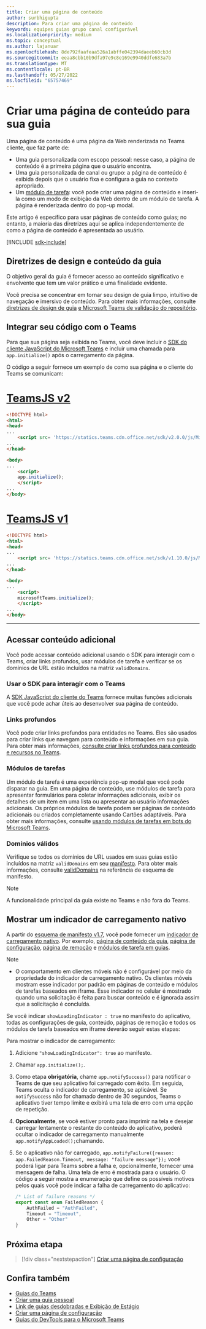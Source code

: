 ```yaml
---
title: Criar uma página de conteúdo
author: surbhigupta
description: Para criar uma página de conteúdo
keywords: equipes guias grupo canal configurável
ms.localizationpriority: medium
ms.topic: conceptual
ms.author: lajanuar
ms.openlocfilehash: 8de792faafeaa526a1abffe042394daeeb60cb3d
ms.sourcegitcommit: eeaa8cbb10b9dfa97e9c8e169e9940ddfe683a7b
ms.translationtype: MT
ms.contentlocale: pt-BR
ms.lasthandoff: 05/27/2022
ms.locfileid: "65757469"
---
```

# <a name="create-a-content-page-for-your-tab"></a>Criar uma página de conteúdo para sua guia

Uma página de conteúdo é uma página da Web renderizada no Teams cliente, que faz parte de:

* Uma guia personalizada com escopo pessoal: nesse caso, a página de conteúdo é a primeira página que o usuário encontra.
* Uma guia personalizada de canal ou grupo: a página de conteúdo é exibida depois que o usuário fixa e configura a guia no contexto apropriado.
* Um [módulo de tarefa](~/task-modules-and-cards/what-are-task-modules.md): você pode criar uma página de conteúdo e inseri-la como um modo de exibição da Web dentro de um módulo de tarefa. A página é renderizada dentro do pop-up modal.

Este artigo é específico para usar páginas de conteúdo como guias; no entanto, a maioria das diretrizes aqui se aplica independentemente de como a página de conteúdo é apresentada ao usuário.

[!INCLUDE [sdk-include](~/includes/sdk-include.md)]

## <a name="tab-content-and-design-guidelines"></a>Diretrizes de design e conteúdo da guia

O objetivo geral da guia é fornecer acesso ao conteúdo significativo e envolvente que tem um valor prático e uma finalidade evidente. 

Você precisa se concentrar em tornar seu design de guia limpo, intuitivo de navegação e imersivo de conteúdo. Para obter mais informações, consulte [diretrizes de design de guia](~/tabs/design/tabs.md) [e Microsoft Teams de validação do repositório](~/concepts/deploy-and-publish/appsource/prepare/teams-store-validation-guidelines.md).

## <a name="integrate-your-code-with-teams"></a>Integrar seu código com o Teams

Para que sua página seja exibida no Teams, você deve incluir o [SDK do cliente JavaScript do Microsoft Teams](/javascript/api/overview/msteams-client?view=msteams-client-js-latest&preserve-view=true) e incluir uma chamada para `app.initialize()` após o carregamento da página.

O código a seguir fornece um exemplo de como sua página e o cliente do Teams se comunicam:

# <a name="teamsjs-v2"></a>[TeamsJS v2](#tab/teamsjs-v2)

```html
<!DOCTYPE html>
<html>
<head>
...
    <script src= 'https://statics.teams.cdn.office.net/sdk/v2.0.0/js/MicrosoftTeams.min.js'></script>
...
</head>

<body>
...
    <script>
    app.initialize();
    </script>
...
</body>
```

# <a name="teamsjs-v1"></a>[TeamsJS v1](#tab/teamsjs-v1)

```html
<!DOCTYPE html>
<html>
<head>
...
    <script src= 'https://statics.teams.cdn.office.net/sdk/v1.10.0/js/MicrosoftTeams.min.js'></script>
...
</head>

<body>
...
    <script>
    microsoftTeams.initialize();
    </script>
...
</body>
```

***

## <a name="access-additional-content"></a>Acessar conteúdo adicional

Você pode acessar conteúdo adicional usando o SDK para interagir com o Teams, criar links profundos, usar módulos de tarefa e verificar se os domínios de URL estão incluídos na matriz `validDomains`.

### <a name="use-the-sdk-to-interact-with-teams"></a>Usar o SDK para interagir com o Teams

A [SDK JavaScript do cliente do Teams](~/tabs/how-to/using-teams-client-sdk.md) fornece muitas funções adicionais que você pode achar úteis ao desenvolver sua página de conteúdo.

### <a name="deep-links"></a>Links profundos

Você pode criar links profundos para entidades no Teams. Eles são usados para criar links que navegam para conteúdo e informações em sua guia. Para obter mais informações, [consulte criar links profundos para conteúdo e recursos no Teams](~/concepts/build-and-test/deep-links.md).

### <a name="task-modules"></a>Módulos de tarefas

Um módulo de tarefa é uma experiência pop-up modal que você pode disparar na guia. Em uma página de conteúdo, use módulos de tarefa para apresentar formulários para coletar informações adicionais, exibir os detalhes de um item em uma lista ou apresentar ao usuário informações adicionais. Os próprios módulos de tarefa podem ser páginas de conteúdo adicionais ou criados completamente usando Cartões adaptáveis. Para obter mais informações, consulte [usando módulos de tarefas em bots do Microsoft Teams](~/task-modules-and-cards/task-modules/task-modules-tabs.md).

### <a name="valid-domains"></a>Domínios válidos

Verifique se todos os domínios de URL usados em suas guias estão incluídos na matriz `validDomains` em seu [manifesto](~/concepts/build-and-test/apps-package.md). Para obter mais informações, consulte [validDomains](~/resources/schema/manifest-schema.md#validdomains) na referência de esquema de manifesto.

> [!NOTE]
> A funcionalidade principal da guia existe no Teams e não fora do Teams.

## <a name="show-a-native-loading-indicator"></a>Mostrar um indicador de carregamento nativo

A partir do [esquema de manifesto v1.7](../../../resources/schema/manifest-schema.md), você pode fornecer um [indicador de carregamento nativo](../../../resources/schema/manifest-schema.md#showloadingindicator). Por exemplo, [página de conteúdo da guia](#integrate-your-code-with-teams), [página de configuração](configuration-page.md), [página de remoção](removal-page.md) e [módulos de tarefa em guias](../../../task-modules-and-cards/task-modules/task-modules-tabs.md).

> [!NOTE]
>
> * O comportamento em clientes móveis não é configurável por meio da propriedade do indicador de carregamento nativo. Os clientes móveis mostram esse indicador por padrão em páginas de conteúdo e módulos de tarefas baseados em iframe. Esse indicador no celular é mostrado quando uma solicitação é feita para buscar conteúdo e é ignorada assim que a solicitação é concluída.

Se você indicar `showLoadingIndicator : true` no manifesto do aplicativo, todas as configurações de guia, conteúdo, páginas de remoção e todos os módulos de tarefa baseados em iframe deverão seguir estas etapas:

Para mostrar o indicador de carregamento:

1. Adicione `"showLoadingIndicator": true` ao manifesto.
1. Chamar `app.initialize();`.
1. Como etapa **obrigatória**, chame `app.notifySuccess()` para notificar o Teams de que seu aplicativo foi carregado com êxito. Em seguida, Teams oculta o indicador de carregamento, se aplicável. Se `notifySuccess` não for chamado dentro de 30 segundos, Teams o aplicativo tiver tempo limite e exibirá uma tela de erro com uma opção de repetição.
1. **Opcionalmente**, se você estiver pronto para imprimir na tela e desejar carregar lentamente o restante do conteúdo do aplicativo, poderá ocultar o indicador de carregamento manualmente `app.notifyAppLoaded();`chamando.
1. Se o aplicativo não for carregado, `app.notifyFailure({reason: app.FailedReason.Timeout, message: "failure message"});` você poderá ligar para Teams sobre a falha e, opcionalmente, fornecer uma mensagem de falha. Uma tela de erro é mostrada para o usuário. O código a seguir mostra a enumeração que define os possíveis motivos pelos quais você pode indicar a falha de carregamento do aplicativo:

    ```typescript
    /* List of failure reasons */
    export const enum FailedReason {
        AuthFailed = "AuthFailed",
        Timeout = "Timeout",
        Other = "Other"
    }
    ```

## <a name="next-step"></a>Próxima etapa

> [!div class="nextstepaction"]
> [Criar uma página de configuração](~/tabs/how-to/create-tab-pages/configuration-page.md)

## <a name="see-also"></a>Confira também

* [Guias do Teams](~/tabs/what-are-tabs.md)
* [Criar uma guia pessoal](~/tabs/how-to/create-personal-tab.md)
* [Link de guias desdobradas e Exibição de Estágio](~/tabs/tabs-link-unfurling.md)
* [Criar uma página de configuração](~/tabs/how-to/create-tab-pages/configuration-page.md)
* [Guias do DevTools para o Microsoft Teams](~/tabs/how-to/developer-tools.md)
